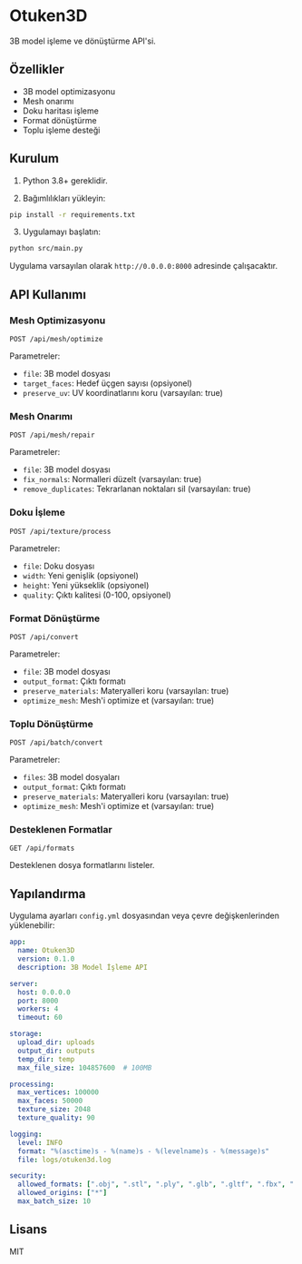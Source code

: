 # Otuken3D

3B model işleme ve dönüştürme API'si.

## Özellikler

- 3B model optimizasyonu
- Mesh onarımı
- Doku haritası işleme
- Format dönüştürme
- Toplu işleme desteği

## Kurulum

1. Python 3.8+ gereklidir.

2. Bağımlılıkları yükleyin:
```bash
pip install -r requirements.txt
```

3. Uygulamayı başlatın:
```bash
python src/main.py
```

Uygulama varsayılan olarak `http://0.0.0.0:8000` adresinde çalışacaktır.

## API Kullanımı

### Mesh Optimizasyonu

```http
POST /api/mesh/optimize
```

Parametreler:
- `file`: 3B model dosyası
- `target_faces`: Hedef üçgen sayısı (opsiyonel)
- `preserve_uv`: UV koordinatlarını koru (varsayılan: true)

### Mesh Onarımı

```http
POST /api/mesh/repair
```

Parametreler:
- `file`: 3B model dosyası
- `fix_normals`: Normalleri düzelt (varsayılan: true)
- `remove_duplicates`: Tekrarlanan noktaları sil (varsayılan: true)

### Doku İşleme

```http
POST /api/texture/process
```

Parametreler:
- `file`: Doku dosyası
- `width`: Yeni genişlik (opsiyonel)
- `height`: Yeni yükseklik (opsiyonel)
- `quality`: Çıktı kalitesi (0-100, opsiyonel)

### Format Dönüştürme

```http
POST /api/convert
```

Parametreler:
- `file`: 3B model dosyası
- `output_format`: Çıktı formatı
- `preserve_materials`: Materyalleri koru (varsayılan: true)
- `optimize_mesh`: Mesh'i optimize et (varsayılan: true)

### Toplu Dönüştürme

```http
POST /api/batch/convert
```

Parametreler:
- `files`: 3B model dosyaları
- `output_format`: Çıktı formatı
- `preserve_materials`: Materyalleri koru (varsayılan: true)
- `optimize_mesh`: Mesh'i optimize et (varsayılan: true)

### Desteklenen Formatlar

```http
GET /api/formats
```

Desteklenen dosya formatlarını listeler.

## Yapılandırma

Uygulama ayarları `config.yml` dosyasından veya çevre değişkenlerinden yüklenebilir:

```yaml
app:
  name: Otuken3D
  version: 0.1.0
  description: 3B Model İşleme API

server:
  host: 0.0.0.0
  port: 8000
  workers: 4
  timeout: 60

storage:
  upload_dir: uploads
  output_dir: outputs
  temp_dir: temp
  max_file_size: 104857600  # 100MB

processing:
  max_vertices: 100000
  max_faces: 50000
  texture_size: 2048
  texture_quality: 90

logging:
  level: INFO
  format: "%(asctime)s - %(name)s - %(levelname)s - %(message)s"
  file: logs/otuken3d.log

security:
  allowed_formats: [".obj", ".stl", ".ply", ".glb", ".gltf", ".fbx", ".dae"]
  allowed_origins: ["*"]
  max_batch_size: 10
```

## Lisans

MIT
